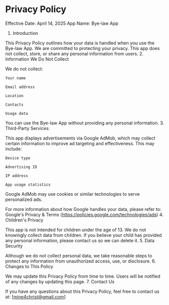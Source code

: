 # Privacy Policy
Effective Date: April 14, 2025
App Name: Bye-law App
1. Introduction

This Privacy Policy outlines how your data is handled when you use the Bye-law App. We are committed to protecting your privacy. This app does not collect, store, or share any personal information from users.
2. Information We Do Not Collect

We do not collect:

    Your name

    Email address

    Location

    Contacts

    Usage data

You can use the Bye-law App without providing any personal information.
3. Third-Party Services

This app displays advertisements via Google AdMob, which may collect certain information to improve ad targeting and effectiveness. This may include:

    Device type

    Advertising ID

    IP address

    App usage statistics

Google AdMob may use cookies or similar technologies to serve personalized ads.

For more information about how Google handles your data, please refer to: Google's Privacy & Terms (https://policies.google.com/technologies/ads)
4. Children's Privacy

This app is not intended for children under the age of 13. We do not knowingly collect data from children. If you believe your child has provided any personal information, please contact us so we can delete it.
5. Data Security

Although we do not collect personal data, we take reasonable steps to protect any information from unauthorized access, use, or disclosure.
6. Changes to This Policy

We may update this Privacy Policy from time to time. Users will be notified of any changes by updating this page.
7. Contact Us

If you have any questions about this Privacy Policy, feel free to contact us at: [mine4christ@gmail.com]
